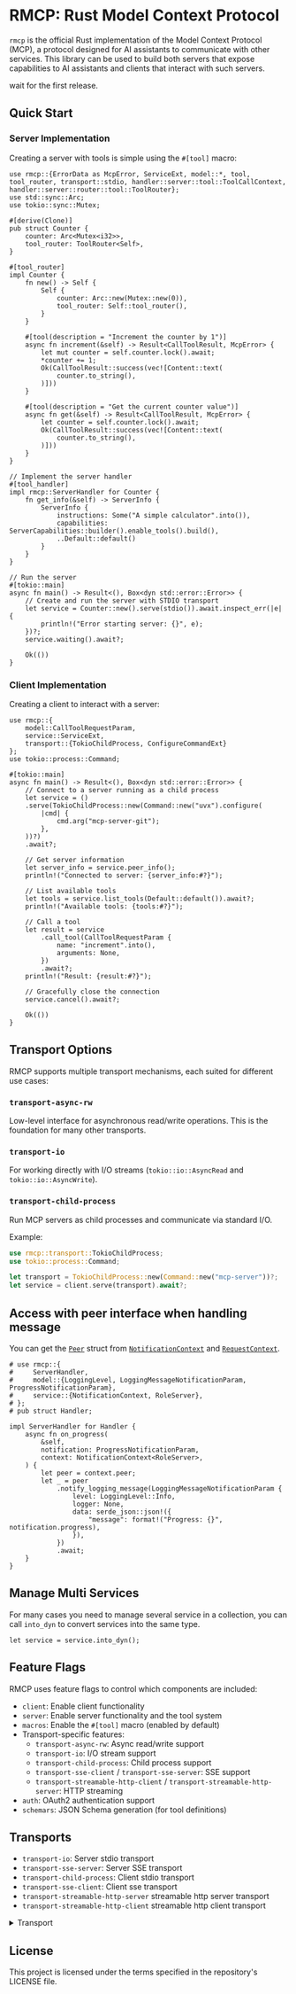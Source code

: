 # RMCP: Rust Model Context Protocol

`rmcp` is the official Rust implementation of the Model Context Protocol (MCP), a protocol designed for AI assistants to communicate with other services. This library can be used to build both servers that expose capabilities to AI assistants and clients that interact with such servers.

wait for the first release.
<!-- [![Crates.io](todo)](todo)
[![Documentation](todo)](todo) -->



## Quick Start

### Server Implementation

Creating a server with tools is simple using the `#[tool]` macro:

```rust, ignore
use rmcp::{ErrorData as McpError, ServiceExt, model::*, tool, tool_router, transport::stdio, handler::server::tool::ToolCallContext, handler::server::router::tool::ToolRouter};
use std::sync::Arc;
use tokio::sync::Mutex;

#[derive(Clone)]
pub struct Counter {
    counter: Arc<Mutex<i32>>,
    tool_router: ToolRouter<Self>,
}

#[tool_router]
impl Counter {
    fn new() -> Self {
        Self {
            counter: Arc::new(Mutex::new(0)),
            tool_router: Self::tool_router(),
        }
    }

    #[tool(description = "Increment the counter by 1")]
    async fn increment(&self) -> Result<CallToolResult, McpError> {
        let mut counter = self.counter.lock().await;
        *counter += 1;
        Ok(CallToolResult::success(vec![Content::text(
            counter.to_string(),
        )]))
    }

    #[tool(description = "Get the current counter value")]
    async fn get(&self) -> Result<CallToolResult, McpError> {
        let counter = self.counter.lock().await;
        Ok(CallToolResult::success(vec![Content::text(
            counter.to_string(),
        )]))
    }
}

// Implement the server handler
#[tool_handler]
impl rmcp::ServerHandler for Counter {
    fn get_info(&self) -> ServerInfo {
        ServerInfo {
            instructions: Some("A simple calculator".into()),
            capabilities: ServerCapabilities::builder().enable_tools().build(),
            ..Default::default()
        }
    }
}

// Run the server
#[tokio::main]
async fn main() -> Result<(), Box<dyn std::error::Error>> {
    // Create and run the server with STDIO transport
    let service = Counter::new().serve(stdio()).await.inspect_err(|e| {
        println!("Error starting server: {}", e);
    })?;
    service.waiting().await?;

    Ok(())
}
```

### Client Implementation

Creating a client to interact with a server:

```rust, ignore
use rmcp::{
    model::CallToolRequestParam,
    service::ServiceExt,
    transport::{TokioChildProcess, ConfigureCommandExt}
};
use tokio::process::Command;

#[tokio::main]
async fn main() -> Result<(), Box<dyn std::error::Error>> {
    // Connect to a server running as a child process
    let service = ()
    .serve(TokioChildProcess::new(Command::new("uvx").configure(
        |cmd| {
            cmd.arg("mcp-server-git");
        },
    ))?)
    .await?;

    // Get server information
    let server_info = service.peer_info();
    println!("Connected to server: {server_info:#?}");

    // List available tools
    let tools = service.list_tools(Default::default()).await?;
    println!("Available tools: {tools:#?}");

    // Call a tool
    let result = service
        .call_tool(CallToolRequestParam {
            name: "increment".into(),
            arguments: None,
        })
        .await?;
    println!("Result: {result:#?}");

    // Gracefully close the connection
    service.cancel().await?;
    
    Ok(())
}
```

## Transport Options

RMCP supports multiple transport mechanisms, each suited for different use cases:

### `transport-async-rw`
Low-level interface for asynchronous read/write operations. This is the foundation for many other transports.

### `transport-io`
For working directly with I/O streams (`tokio::io::AsyncRead` and `tokio::io::AsyncWrite`).

### `transport-child-process`
Run MCP servers as child processes and communicate via standard I/O.

Example:
```rust
use rmcp::transport::TokioChildProcess;
use tokio::process::Command;

let transport = TokioChildProcess::new(Command::new("mcp-server"))?;
let service = client.serve(transport).await?;
```



## Access with peer interface when handling message

You can get the [`Peer`](crate::service::Peer) struct from [`NotificationContext`](crate::service::NotificationContext) and [`RequestContext`](crate::service::RequestContext).

```rust, ignore
# use rmcp::{
#     ServerHandler,
#     model::{LoggingLevel, LoggingMessageNotificationParam, ProgressNotificationParam},
#     service::{NotificationContext, RoleServer},
# };
# pub struct Handler;

impl ServerHandler for Handler {
    async fn on_progress(
        &self,
        notification: ProgressNotificationParam,
        context: NotificationContext<RoleServer>,
    ) {
        let peer = context.peer;
        let _ = peer
            .notify_logging_message(LoggingMessageNotificationParam {
                level: LoggingLevel::Info,
                logger: None,
                data: serde_json::json!({
                    "message": format!("Progress: {}", notification.progress),
                }),
            })
            .await;
    }
}
```


## Manage Multi Services

For many cases you need to manage several service in a collection, you can call `into_dyn` to convert services into the same type.
```rust, ignore
let service = service.into_dyn();
```

## Feature Flags

RMCP uses feature flags to control which components are included:

- `client`: Enable client functionality
- `server`: Enable server functionality and the tool system
- `macros`: Enable the `#[tool]` macro (enabled by default)
- Transport-specific features:
  - `transport-async-rw`: Async read/write support
  - `transport-io`: I/O stream support
  - `transport-child-process`: Child process support
  - `transport-sse-client` / `transport-sse-server`: SSE support
  - `transport-streamable-http-client` / `transport-streamable-http-server`: HTTP streaming
- `auth`: OAuth2 authentication support
- `schemars`: JSON Schema generation (for tool definitions)


## Transports

- `transport-io`: Server stdio transport
- `transport-sse-server`: Server SSE transport
- `transport-child-process`: Client stdio transport
- `transport-sse-client`: Client sse transport
- `transport-streamable-http-server` streamable http server transport
- `transport-streamable-http-client` streamable http client transport

<details>
<summary>Transport</summary>
The transport type must implemented [`Transport`] trait, which allow it send message concurrently and receive message sequentially.
There are 3 pairs of standard transport types:

| transport         | client                                                    | server                                                |
|:-:                |:-:                                                        |:-:                                                    |
| std IO            | [`child_process::TokioChildProcess`]                      | [`io::stdio`]                                         |
| streamable http   | [`streamable_http_client::StreamableHttpClientTransport`] | [`streamable_http_server::session::create_session`]   |
| sse               | [`sse_client::SseClientTransport`]                        | [`sse_server::SseServer`]                             |

#### [IntoTransport](`IntoTransport`) trait
[`IntoTransport`] is a helper trait that implicitly convert a type into a transport type.

These types is automatically implemented [`IntoTransport`] trait
1. A type that already implement both [`futures::Sink`] and [`futures::Stream`] trait, or a tuple `(Tx, Rx)`  where `Tx` is [`futures::Sink`] and `Rx` is [`futures::Stream`].
2. A type that implement both [`tokio::io::AsyncRead`] and [`tokio::io::AsyncWrite`] trait. or a tuple `(R, W)` where `R` is [`tokio::io::AsyncRead`] and `W` is [`tokio::io::AsyncWrite`].
3. A type that implement [Worker](`worker::Worker`) trait.
4. A type that implement [`Transport`] trait.

</details>

## License

This project is licensed under the terms specified in the repository's LICENSE file. 